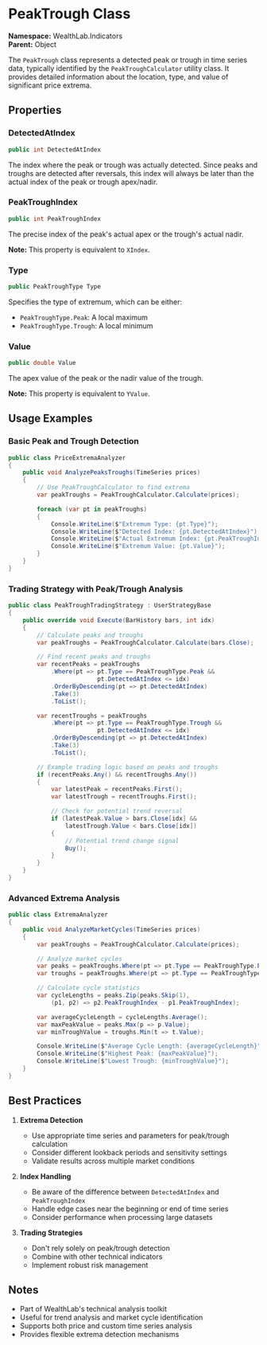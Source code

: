 # PeakTrough Class

**Namespace:** WealthLab.Indicators  
**Parent:** Object

The `PeakTrough` class represents a detected peak or trough in time series data, typically identified by the `PeakTroughCalculator` utility class. It provides detailed information about the location, type, and value of significant price extrema.

## Properties

### DetectedAtIndex
```csharp
public int DetectedAtIndex
```
The index where the peak or trough was actually detected. Since peaks and troughs are detected after reversals, this index will always be later than the actual index of the peak or trough apex/nadir.

### PeakTroughIndex
```csharp
public int PeakTroughIndex
```
The precise index of the peak's actual apex or the trough's actual nadir.

**Note:** This property is equivalent to `XIndex`.

### Type
```csharp
public PeakTroughType Type
```
Specifies the type of extremum, which can be either:
- `PeakTroughType.Peak`: A local maximum
- `PeakTroughType.Trough`: A local minimum

### Value
```csharp
public double Value
```
The apex value of the peak or the nadir value of the trough.

**Note:** This property is equivalent to `YValue`.

## Usage Examples

### Basic Peak and Trough Detection
```csharp
public class PriceExtremaAnalyzer
{
    public void AnalyzePeaksTroughs(TimeSeries prices)
    {
        // Use PeakTroughCalculator to find extrema
        var peakTroughs = PeakTroughCalculator.Calculate(prices);

        foreach (var pt in peakTroughs)
        {
            Console.WriteLine($"Extremum Type: {pt.Type}");
            Console.WriteLine($"Detected Index: {pt.DetectedAtIndex}");
            Console.WriteLine($"Actual Extremum Index: {pt.PeakTroughIndex}");
            Console.WriteLine($"Extremum Value: {pt.Value}");
        }
    }
}
```

### Trading Strategy with Peak/Trough Analysis
```csharp
public class PeakTroughTradingStrategy : UserStrategyBase
{
    public override void Execute(BarHistory bars, int idx)
    {
        // Calculate peaks and troughs
        var peakTroughs = PeakTroughCalculator.Calculate(bars.Close);

        // Find recent peaks and troughs
        var recentPeaks = peakTroughs
            .Where(pt => pt.Type == PeakTroughType.Peak && 
                         pt.DetectedAtIndex <= idx)
            .OrderByDescending(pt => pt.DetectedAtIndex)
            .Take(3)
            .ToList();

        var recentTroughs = peakTroughs
            .Where(pt => pt.Type == PeakTroughType.Trough && 
                         pt.DetectedAtIndex <= idx)
            .OrderByDescending(pt => pt.DetectedAtIndex)
            .Take(3)
            .ToList();

        // Example trading logic based on peaks and troughs
        if (recentPeaks.Any() && recentTroughs.Any())
        {
            var latestPeak = recentPeaks.First();
            var latestTrough = recentTroughs.First();

            // Check for potential trend reversal
            if (latestPeak.Value > bars.Close[idx] && 
                latestTrough.Value < bars.Close[idx])
            {
                // Potential trend change signal
                Buy();
            }
        }
    }
}
```

### Advanced Extrema Analysis
```csharp
public class ExtremaAnalyzer
{
    public void AnalyzeMarketCycles(TimeSeries prices)
    {
        var peakTroughs = PeakTroughCalculator.Calculate(prices);

        // Analyze market cycles
        var peaks = peakTroughs.Where(pt => pt.Type == PeakTroughType.Peak);
        var troughs = peakTroughs.Where(pt => pt.Type == PeakTroughType.Trough);

        // Calculate cycle statistics
        var cycleLengths = peaks.Zip(peaks.Skip(1), 
            (p1, p2) => p2.PeakTroughIndex - p1.PeakTroughIndex);

        var averageCycleLength = cycleLengths.Average();
        var maxPeakValue = peaks.Max(p => p.Value);
        var minTroughValue = troughs.Min(t => t.Value);

        Console.WriteLine($"Average Cycle Length: {averageCycleLength}");
        Console.WriteLine($"Highest Peak: {maxPeakValue}");
        Console.WriteLine($"Lowest Trough: {minTroughValue}");
    }
}
```

## Best Practices

1. **Extrema Detection**
   - Use appropriate time series and parameters for peak/trough calculation
   - Consider different lookback periods and sensitivity settings
   - Validate results across multiple market conditions

2. **Index Handling**
   - Be aware of the difference between `DetectedAtIndex` and `PeakTroughIndex`
   - Handle edge cases near the beginning or end of time series
   - Consider performance when processing large datasets

3. **Trading Strategies**
   - Don't rely solely on peak/trough detection
   - Combine with other technical indicators
   - Implement robust risk management

## Notes

- Part of WealthLab's technical analysis toolkit
- Useful for trend analysis and market cycle identification
- Supports both price and custom time series analysis
- Provides flexible extrema detection mechanisms 